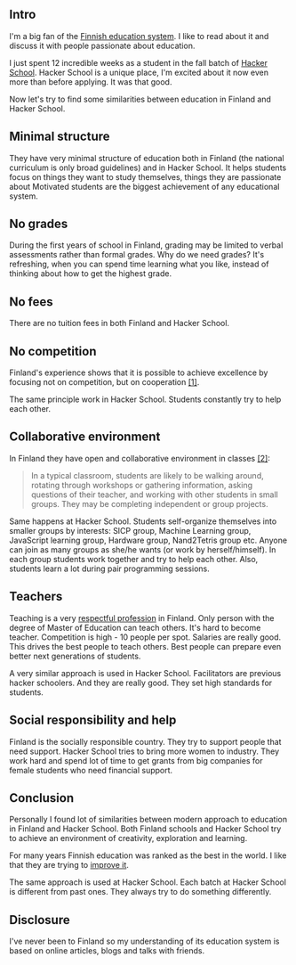 <!--
name: Hacker School vs Finnish education system
description: Finding similarities between Hacker School and eudcation system in Finland
author: Anton Podviaznikov
author_email: anton@hashobject.com
author_url: http://twitter.com/podviaznikov
author_github: podviaznikov
author_twitter: podviaznikov
author_avatar: /images/anton-avatar.png
location: New York, USA
date_created: 2013-12-27
date_modified: 2013-12-30
date_published: 2013-12-27
headline:
in_language: en
keywords: hacker school, education, finland
discussion_url: https://github.com/hashobject/blog.hashobject.com/issues/10
canonical_url: http://blog.hashobject.com/hacker-school-vs-finnish-education-system
-->
## Intro

I'm a big fan of the [Finnish education system](https://en.wikipedia.org/wiki/Education_in_Finland). I like to read about it and discuss it with people passionate about education.

I just spent 12 incredible weeks as a student in the fall batch of [Hacker School](https://www.hackerschool.com/).
Hacker School is a unique place, I'm excited about it now even more than before applying. It was that good.

Now let's try to find some similarities between education in Finland and Hacker School.


## Minimal structure

They have very minimal structure of education both in Finland (the national curriculum is only broad guidelines)
and in Hacker School. It helps students focus on things they want to study themselves, things they are passionate about
Motivated students are the biggest achievement of any educational system.

## No grades

During the first years of school in Finland, grading may be limited to verbal assessments rather than formal grades.
Why do we need grades? It's refreshing, when you can spend time learning what you like, instead of
thinking about how to get the highest grade.


## No fees

There are no tuition fees in both Finland and Hacker School.

## No competition

Finland's experience shows that it is possible to achieve excellence by focusing not on competition, but on cooperation
[&#91;1&#93;](http://www.theatlantic.com/national/archive/2011/12/what-americans-keep-ignoring-about-finlands-school-success/250564/).

The same principle work in Hacker School. Students constantly try to help each other.


## Collaborative environment

In Finland they have open and collaborative environment in classes [&#91;2&#93;](http://www.nea.org/home/40991.htm):

>In a typical classroom, students are likely to be walking around, rotating through workshops or gathering information, asking questions of their teacher, and working with other students in small groups. They may be completing independent or group projects.

Same happens at Hacker School. Students self-organize themselves into smaller groups by interests:
SICP group, Machine Learning group, JavaScript learning group, Hardware group, Nand2Tetris group etc.
Anyone can join as many groups as she/he wants (or work by herself/himself).
In each group students work together and try to help each other. Also, students learn a lot during pair programming sessions.


## Teachers

Teaching is a very [respectful profession](https://en.wikipedia.org/wiki/Education_in_Finland#Teachers) in Finland.
Only person with the degree of Master of Education can teach others.
It's hard to become teacher. Competition is high - 10 people per spot. Salaries are really good.
This drives the best people to teach others. Best people can prepare even better next generations of students.

A very similar approach is used in Hacker School. Facilitators are previous hacker schoolers. And they
are really good. They set high standards for students.


## Social responsibility and help

Finland is the socially responsible country. They try to support people that need support.
Hacker School tries to bring more women to industry. They work hard and spend lot of time
to get grants from big companies for female students who need financial support.


## Conclusion

Personally I found lot of similarities between modern approach to education in Finland
and Hacker School. Both Finland schools and Hacker School try to achieve an environment of creativity, exploration and
learning.

For many years Finnish education was ranked as the best in the world. I like that they are trying
to [improve it](http://www.finnbay.com/golden-days-where-acceptance-of-finlands-success-in-education-is-over/).

The same approach is used at Hacker School. Each batch at Hacker School is different from past ones. They always try to do something
differently.


## Disclosure

I've never been to Finland so my understanding of its education system is based on online articles,
blogs and talks with friends.


